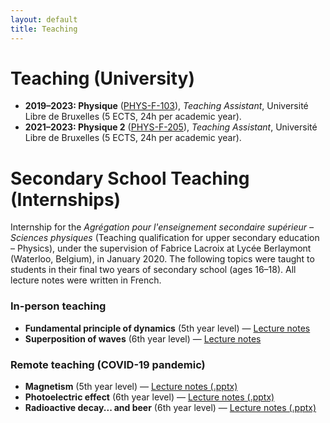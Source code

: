 ```yaml
---
layout: default
title: Teaching
---
```


# Teaching (University)

- **2019–2023: Physique** ([PHYS-F-103](https://www.ulb.be/en/programme/phys-f103)), _Teaching Assistant_, Université Libre de Bruxelles (5 ECTS, 24h per academic year).
- **2021–2023: Physique 2** ([PHYS-F-205](https://www.ulb.be/en/programme/phys-f205)), _Teaching Assistant_, Université Libre de Bruxelles (5 ECTS, 24h per academic year).

# Secondary School Teaching (Internships)

Internship for the *Agrégation pour l'enseignement secondaire supérieur – Sciences physiques* (Teaching qualification for upper secondary education – Physics), under the supervision of Fabrice Lacroix at Lycée Berlaymont (Waterloo, Belgium), in January 2020. The following topics were taught to students in their final two years of secondary school (ages 16–18). All lecture notes were written in French.

### In-person teaching

- **Fundamental principle of dynamics** (5th year level) — [Lecture notes](/assets/Loi_fondamentale_de_la_dynamique__Cours_5e_.pdf)
- **Superposition of waves** (6th year level) — [Lecture notes](/assets/Superposition_des_ondes__Cours_6e_.pdf)

### Remote teaching (COVID-19 pandemic)

- **Magnetism** (5th year level) — [Lecture notes (.pptx)](/assets/MagnétismeCours.pptx)
- **Photoelectric effect** (6th year level) — [Lecture notes (.pptx)](/assets/EffetPhotoélectriqueCours.pptx)
- **Radioactive decay... and beer** (6th year level) — [Lecture notes (.pptx)](/assets/Décroissance_radioactiveCours.pptx)
